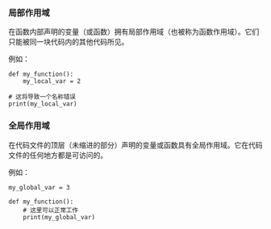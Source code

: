 ### 局部作用域
在函数内部声明的变量（或函数）拥有局部作用域（也被称为函数作用域）。它们只能被同一块代码内的其他代码所见。

例如：
```
def my_function():
    my_local_var = 2
    
# 这将导致一个名称错误
print(my_local_var) 
```

### 全局作用域
在代码文件的顶层（未缩进的部分）声明的变量或函数具有全局作用域。它在代码文件的任何地方都是可访问的。

例如：

```
my_global_var = 3

def my_function():
    # 这里可以正常工作
    print(my_global_var)
```